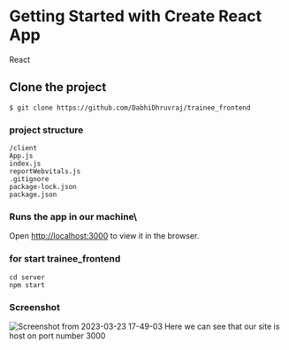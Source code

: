 # Getting Started with Create React App

React

## Clone the project
```
$ git clone https://github.com/DabhiDhruvraj/trainee_frontend
```
### project structure
```
/client
App.js
index.js
reportWebvitals.js
.gitignore
package-lock.json
package.json
```


### Runs the app in our machine\

Open [http://localhost:3000](http://localhost:3000) to view it in the browser.

### for start trainee_frontend
```
cd server
npm start
```
### Screenshot
![Screenshot from 2023-03-23 17-49-03](https://user-images.githubusercontent.com/122424247/227202317-dd1eab79-a8e2-40fc-a90b-b35997f60f5f.png)
Here we can see that our site is host on port number 3000





